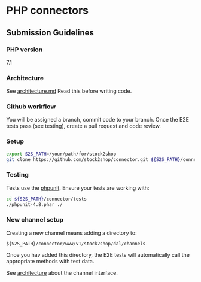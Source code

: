 # PHP connectors

## Submission Guidelines

### PHP version
7.1

### Architecture

See [architecture.md](architecture.md)
Read this before writing code.

### Github workflow

You will be assigned a branch, commit code to your branch.
Once the E2E tests pass (see testing), create a pull request and code review.

### Setup

```bash
export S2S_PATH=/your/path/for/stock2shop
git clone https://github.com/stock2shop/connector.git ${S2S_PATH}/connector
```

### Testing

Tests use the [phpunit](https://phpunit.readthedocs.io/en/9.5/installation.html).
Ensure your tests are working with:

```bash
cd ${S2S_PATH}/connector/tests
./phpunit-4.8.phar ./
```

### New channel setup

Creating a new channel means adding a directory to:

`${S2S_PATH}/connector/www/v1/stock2shop/dal/channels`

Once you hav added this directory, the E2E tests will automatically
call the appropriate methods with test data.

See [architecture](architecture.md) about the channel interface.